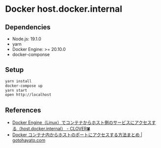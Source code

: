 # Docker host.docker.internal

## Dependencies

- Node.js: 19.1.0
- yarn
- Docker Engine: >= 20.10.0
- docker-componse

## Setup

```sh
yarn install
docker-compose up
yarn start
open http://localhost
```

## References

- [Docker Engine（Linux）でコンテナからホスト側のサービスにアクセスする（host.docker.internal） - CLOVER🍀](https://kazuhira-r.hatenablog.com/entry/2022/05/21/152825)
- [Docker コンテナ内からホストのポートにアクセスする方法まとめ | gotohayato.com](https://gotohayato.com/content/561/)
